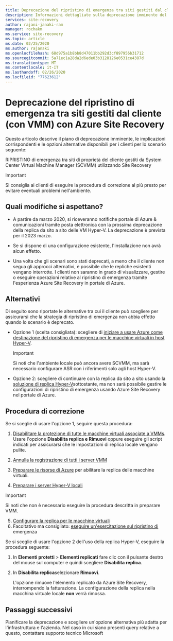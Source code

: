 ```yaml
---
title: Deprecazione del ripristino di emergenza tra siti gestiti dal cliente (con VMM) con Azure Site Recovery | Microsoft Docs
description: Informazioni dettagliate sulla deprecazione imminente del ripristino di emergenza tra i siti di proprietà del cliente che usano Hyper-V e tra siti gestiti da SCVMM in Azure e opzioni alternative
services: site-recovery
author: rajani-janaki-ram
manager: rochakm
ms.service: site-recovery
ms.topic: article
ms.date: 02/25/2020
ms.author: rajanaki
ms.openlocfilehash: 68d975a1b8bb8d47011bb292d3cf897956b31712
ms.sourcegitcommit: 5a71ec1a28da2d6ede03b3128126e0531ce4387d
ms.translationtype: MT
ms.contentlocale: it-IT
ms.lasthandoff: 02/26/2020
ms.locfileid: "77623612"
---
```

# <a name="deprecation-of-disaster-recovery-between-customer-managed-sites-with-vmm-using-azure-site-recovery"></a>Deprecazione del ripristino di emergenza tra siti gestiti dal cliente (con VMM) con Azure Site Recovery

Questo articolo descrive il piano di deprecazione imminente, le implicazioni corrispondenti e le opzioni alternative disponibili per i clienti per lo scenario seguente:

RIPRISTINO di emergenza tra siti di proprietà del cliente gestiti da System Center Virtual Machine Manager (SCVMM) utilizzando Site Recovery

> [!IMPORTANT]
> Si consiglia ai clienti di eseguire la procedura di correzione al più presto per evitare eventuali problemi nell'ambiente. 

## <a name="what-changes-should-you-expect"></a>Quali modifiche si aspettano?

- A partire da marzo 2020, si riceveranno notifiche portale di Azure & comunicazioni tramite posta elettronica con la prossima deprecazione della replica da sito a sito delle VM Hyper-V. La deprecazione è prevista per il 2023 marzo.

- Se si dispone di una configurazione esistente, l'installazione non avrà alcun effetto.

- Una volta che gli scenari sono stati deprecati, a meno che il cliente non segua gli approcci alternativi, è possibile che le repliche esistenti vengano interrotte. I clienti non saranno in grado di visualizzare, gestire o eseguire operazioni relative al ripristino di emergenza tramite l'esperienza Azure Site Recovery in portale di Azure.
 
## <a name="alternatives"></a>Alternativi 

Di seguito sono riportate le alternative tra cui il cliente può scegliere per assicurarsi che la strategia di ripristino di emergenza non abbia effetto quando lo scenario è deprecato. 

- Opzione 1 (scelta consigliata): scegliere di [iniziare a usare Azure come destinazione del ripristino di emergenza per le macchine virtuali in host Hyper-V](hyper-v-azure-tutorial.md).

    > [!IMPORTANT]
    > Si noti che l'ambiente locale può ancora avere SCVMM, ma sarà necessario configurare ASR con i riferimenti solo agli host Hyper-V.

- Opzione 2: scegliere di continuare con la replica da sito a sito usando la [soluzione di replica Hyper-V](https://docs.microsoft.com/windows-server/virtualization/hyper-v/manage/set-up-hyper-v-replica)sottostante, ma non sarà possibile gestire le configurazioni di ripristino di emergenza usando Azure Site Recovery nel portale di Azure. 


## <a name="remediation-steps"></a>Procedura di correzione

Se si sceglie di usare l'opzione 1, seguire questa procedura:

1. [Disabilitare la protezione di tutte le macchine virtuali associate a VMMs](site-recovery-manage-registration-and-protection.md#disable-protection-for-a-hyper-v-virtual-machine-replicating-to-secondary-vmm-server-using-the-system-center-vmm-to-vmm-scenario). Usare l'opzione **Disabilita replica e Rimuovi** oppure eseguire gli script indicati per assicurarsi che le impostazioni di replica locale vengano pulite. 

2. [Annulla la registrazione di tutti i server VMM](site-recovery-manage-registration-and-protection.md#unregister-a-vmm-server)

3. [Preparare le risorse di Azure](tutorial-prepare-azure-for-hyperv.md) per abilitare la replica delle macchine virtuali.
4. [Preparare i server Hyper-V locali](hyper-v-prepare-on-premises-tutorial.md)

> [!IMPORTANT]
> Si noti che non è necessario eseguire la procedura descritta in preparare VMM.

5. [Configurare la replica per le macchine virtuali](hyper-v-azure-tutorial.md)
6. Facoltativo ma consigliato: [eseguire un'esercitazione sul ripristino di](tutorial-dr-drill-azure.md) emergenza

Se si sceglie di usare l'opzione 2 dell'uso della replica Hyper-V, eseguire la procedura seguente:

1. In **Elementi protetti** > **Elementi replicati** fare clic con il pulsante destro del mouse sul computer e quindi scegliere **Disabilita replica**.
2. In **Disabilita replica**selezionare **Rimuovi**.

    L'opzione rimuove l'elemento replicato da Azure Site Recovery, interrompendo la fatturazione. La configurazione della replica nella macchina virtuale locale **non** verrà rimossa. 

## <a name="next-steps"></a>Passaggi successivi
Pianificare la deprecazione e scegliere un'opzione alternativa più adatta per l'infrastruttura e l'azienda. Nel caso in cui siano presenti query relative a questo, contattare supporto tecnico Microsoft

